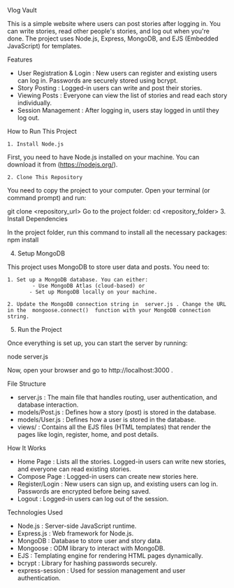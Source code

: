 Vlog Vault

This is a simple website where users can post stories after logging in. You can write stories, read other people's stories, and log out when you're done. The project uses Node.js, Express, MongoDB, and EJS (Embedded JavaScript) for templates.

   Features

-   User Registration & Login  : New users can register and existing users can log in. Passwords are securely stored using bcrypt.
-   Story Posting  : Logged-in users can write and post their stories.
-   Viewing Posts  : Everyone can view the list of stories and read each story individually.
-   Session Management  : After logging in, users stay logged in until they log out.

   How to Run This Project

    1. Install Node.js

First, you need to have Node.js installed on your machine. You can download it from (https://nodejs.org/).

    2. Clone This Repository

You need to copy the project to your computer. Open your terminal (or command prompt) and run:

   
git clone <repository_url>
Go to the project folder:
cd <repository_folder>
 3. Install Dependencies
 
In the project folder, run this command to install all the necessary packages:
npm install

4. Setup MongoDB

This project uses MongoDB to store user data and posts. You need to:

	1. Set up a MongoDB database. You can either:
   	        - Use MongoDB Atlas (cloud-based) or
  	       - Set up MongoDB locally on your machine.

	2. Update the MongoDB connection string in  server.js . Change the URL in the  mongoose.connect()  function with your MongoDB connection string.

  5. Run the Project

Once everything is set up, you can start the server by running:

   
node server.js
  
   

Now, open your browser and go to  http://localhost:3000 .

   File Structure

-   server.js  : The main file that handles routing, user authentication, and database interaction.
-   models/Post.js  : Defines how a story (post) is stored in the database.
-   models/User.js  : Defines how a user is stored in the database.
-   views/  : Contains all the EJS files (HTML templates) that render the pages like login, register, home, and post details.

   How It Works

-   Home Page  : Lists all the stories. Logged-in users can write new stories, and everyone can read existing stories.
-   Compose Page  : Logged-in users can create new stories here.
-   Register/Login  : New users can sign up, and existing users can log in. Passwords are encrypted before being saved.
-   Logout  : Logged-in users can log out of the session.

   Technologies Used

-   Node.js  : Server-side JavaScript runtime.
-   Express.js  : Web framework for Node.js.
-   MongoDB  : Database to store user and story data.
-   Mongoose  : ODM library to interact with MongoDB.
-   EJS  : Templating engine for rendering HTML pages dynamically.
-   bcrypt  : Library for hashing passwords securely.
-   express-session  : Used for session management and user authentication.

